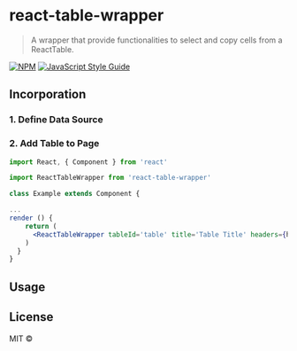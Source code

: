 # react-table-wrapper

> A wrapper that provide functionalities to select and copy cells from a ReactTable.

[![NPM](https://img.shields.io/npm/v/react-table-wrapper.svg)](https://www.npmjs.com/package/react-table-wrapper) [![JavaScript Style Guide](https://img.shields.io/badge/code%20style-airbnb-brightgreen.svg)](https://github.com/airbnb/javascript)

## Incorporation

### 1. Define Data Source

### 2. Add Table to Page

```jsx
import React, { Component } from 'react'

import ReactTableWrapper from 'react-table-wrapper'

class Example extends Component {

...
render () {
    return (
      <ReactTableWrapper tableId='table' title='Table Title' headers={headers} data={data}  />
    )
  }
}
```

## Usage

## License

MIT © [](https://github.com/)
